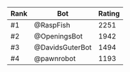 Rank|Bot|Rating
---|---|---
#1|@RaspFish|2251
#2|@OpeningsBot|1942
#3|@DavidsGuterBot|1494
#4|@pawnrobot|1193
